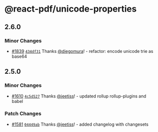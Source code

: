 # @react-pdf/unicode-properties

## 2.6.0

### Minor Changes

- [#1839](https://github.com/diegomura/react-pdf/pull/1839) [`434df31`](https://github.com/diegomura/react-pdf/commit/434df317a92ae5b51ee7b23a9f6500de0b6aa4aa) Thanks [@diegomura](https://github.com/diegomura)! - refactor: encode unicode trie as base64

## 2.5.0

### Minor Changes

- [#1610](https://github.com/diegomura/react-pdf/pull/1610) [`4c5d527`](https://github.com/diegomura/react-pdf/commit/4c5d52721d29d843f1d09c3fd74370832429f70e) Thanks [@jeetiss](https://github.com/jeetiss)! - updated rollup rollup-plugins and babel

### Patch Changes

- [#1581](https://github.com/diegomura/react-pdf/pull/1581) [`04449ab`](https://github.com/diegomura/react-pdf/commit/04449ab352db0cca2155024dd3e8c690e42193ca) Thanks [@jeetiss](https://github.com/jeetiss)! - added changelog with changesets
